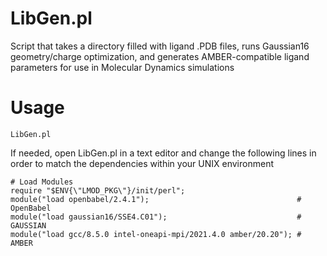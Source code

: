 # LibGen.pl
Script that takes a directory filled with ligand .PDB files, runs Gaussian16 geometry/charge optimization, and generates AMBER-compatible ligand parameters for use in Molecular Dynamics simulations

# Usage
```
LibGen.pl
```
If needed, open LibGen.pl in a text editor and change the following lines in order to match the dependencies within your UNIX environment
```
# Load Modules
require "$ENV{\"LMOD_PKG\"}/init/perl";
module("load openbabel/2.4.1");                                 # OpenBabel
module("load gaussian16/SSE4.C01");                             # GAUSSIAN
module("load gcc/8.5.0 intel-oneapi-mpi/2021.4.0 amber/20.20"); # AMBER
